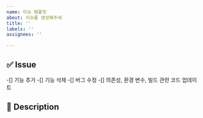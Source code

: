 ```yaml
---
name: 이슈 템플릿
about: 이슈를 생성해주세
title: ''
labels: ''
assignees: ''

---
```


## ✅  Issue

-[] 기능 추가
-[] 기능 삭제
-[] 버그 수정
-[] 의존성, 환경 변수, 빌드 관련 코드 업데이트

## 📑 Description

<!--
설명
-->
